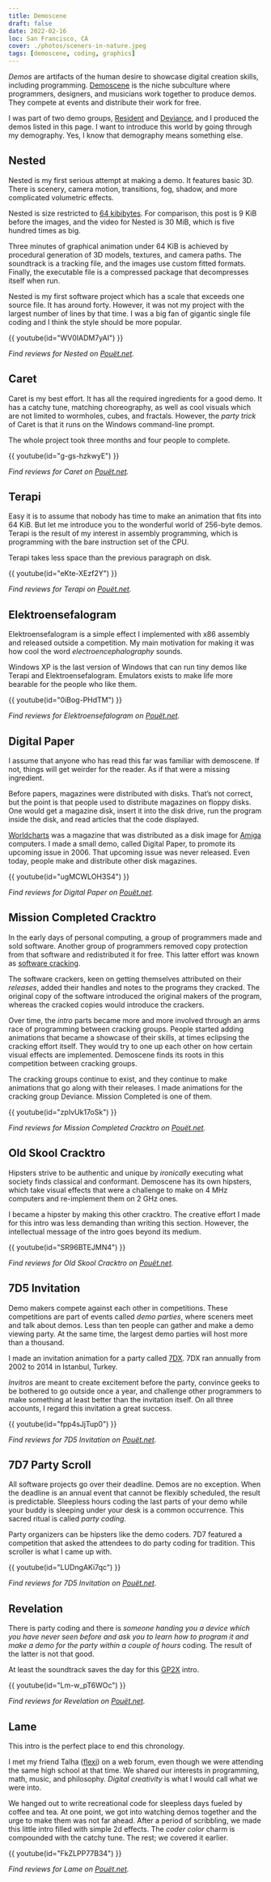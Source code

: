 ```yaml
---
title: Demoscene
draft: false
date: 2022-02-16
loc: San Francisco, CA
cover: ./photos/sceners-in-nature.jpeg
tags: [demoscene, coding, graphics]
---
```


_Demos_ are artifacts of the human desire to showcase digital creation skills, including programming. [Demoscene](https://en.wikipedia.org/wiki/Demoscene) is the niche subculture where programmers, designers, and musicians work together to produce demos. They compete at events and distribute their work for free.

I was part of two demo groups, [Resident](https://www.residentland.info/) and [Deviance](https://deviance.untergrund.net/), and I produced the demos listed in this page. I want to introduce this world by going through my demography. Yes, I know that demography means something else.

## Nested

Nested is my first serious attempt at making a demo. It features basic 3D. There is scenery, camera motion, transitions, fog, shadow, and more complicated volumetric effects.

Nested is size restricted to [64 kibibytes](https://en.wikipedia.org/wiki/64K_intro). For comparison, this post is 9 KiB before the images, and the video for Nested is 30 MiB, which is five hundred times as big.

Three minutes of graphical animation under 64 KiB is achieved by procedural generation of 3D models, textures, and camera paths. The soundtrack is a tracking file, and the images use custom fitted formats. Finally, the executable file is a compressed package that decompresses itself when run.

Nested is my first software project which has a scale that exceeds one source file. It has around forty. However, it was not my project with the largest number of lines by that time. I was a big fan of gigantic single file coding and I think the style should be more popular.

{{ youtube(id="WV0IADM7yAI") }}

_Find reviews for Nested on [Pouët.net](https://www.pouet.net/prod.php?which=19042)._

## Caret

Caret is my best effort. It has all the required ingredients for a good demo. It has a catchy tune, matching choreography, as well as cool visuals which are not limited to wormholes, cubes, and fractals. However, the _party trick_ of Caret is that it runs on the Windows command-line prompt.

The whole project took three months and four people to complete.

{{ youtube(id="g-gs-hzkwyE") }}

_Find reviews for Caret on [Pouët.net](https://www.pouet.net/prod.php?which=24206)._

## Terapi

Easy it is to assume that nobody has time to make an animation that fits into 64 KiB. But let me introduce you to the wonderful world of 256-byte demos. Terapi is the result of my interest in assembly programming, which is programming with the bare instruction set of the CPU.

Terapi takes less space than the previous paragraph on disk.

{{ youtube(id="eKte-XEzf2Y") }}

_Find reviews for Terapi on [Pouët.net](https://www.pouet.net/prod.php?which=27668)._

## Elektroensefalogram

Elektroensefalogram is a simple effect I implemented with x86 assembly and released outside a competition. My main motivation for making it was how cool the word _electroencephalography_ sounds.

Windows XP is the last version of Windows that can run tiny demos like Terapi and Elektroensefalogram. Emulators exists to make life more bearable for the people who like them.

{{ youtube(id="0iBog-PHdTM") }}

_Find reviews for Elektroensefalogram on [Pouët.net](https://www.pouet.net/prod.php?which=30049)._

## Digital Paper

I assume that anyone who has read this far was familiar with demoscene. If not, things will get weirder for the reader. As if that were a missing ingredient.

Before papers, magazines were distributed with disks. That’s not correct, but the point is that people used to distribute magazines on floppy disks. One would get a magazine disk, insert it into the disk drive, run the program inside the disk, and read articles that the code displayed.

[Worldcharts](https://worldcharts.untergrund.net/) was a magazine that was distributed as a disk image for [Amiga](https://en.wikipedia.org/wiki/Amiga) computers. I made a small demo, called Digital Paper, to promote its upcoming issue in 2006. That upcoming issue was never released. Even today, people make and distribute other disk magazines.

{{ youtube(id="ugMCWLOH3S4") }}

_Find reviews for Digital Paper on [Pouët.net](https://www.pouet.net/prod.php?which=24516)._

## Mission Completed Cracktro

In the early days of personal computing, a group of programmers made and sold software. Another group of programmers removed copy protection from that software and redistributed it for free. This latter effort was known as [software cracking](https://en.wikipedia.org/wiki/Software_cracking).

The software crackers, keen on getting themselves attributed on their _releases_, added their handles and notes to the programs they cracked. The original copy of the software introduced the original makers of the program, whereas the cracked copies would introduce the crackers.

Over time, the _intro_ parts became more and more involved through an arms race of programming between cracking groups. People started adding animations that became a showcase of their skills, at times eclipsing the cracking effort itself. They would try to one up each other on how certain visual effects are implemented. Demoscene finds its roots in this competition between cracking groups.

The cracking groups continue to exist, and they continue to make animations that go along with their releases. I made animations for the cracking group Deviance. Mission Completed is one of them.

{{ youtube(id="zpIvUk17oSk") }}

_Find reviews for Mission Completed Cracktro on [Pouët.net](https://www.pouet.net/prod.php?which=24629)._

## Old Skool Cracktro

Hipsters strive to be authentic and unique by _ironically_ executing what society finds classical and conformant. Demoscene has its own hipsters, which take visual effects that were a challenge to make on 4 MHz computers and re-implement them on 2 GHz ones.

I became a hipster by making this other cracktro. The creative effort I made for this intro was less demanding than writing this section. However, the intellectual message of the intro goes beyond its medium.

{{ youtube(id="SR96BTEJMN4") }}

_Find reviews for Old Skool Cracktro on [Pouët.net](https://www.pouet.net/prod.php?which=24391)._

## 7D5 Invitation

Demo makers compete against each other in competitions. These competitions are part of events called _demo parties_, where sceners meet and talk about demos. Less than ten people can gather and make a demo viewing party. At the same time, the largest demo parties will host more than a thousand.

I made an invitation animation for a party called [7DX](https://www.7dx-party.org). 7DX ran annually from 2002 to 2014 in Istanbul, Turkey.

_Invitros_ are meant to create excitement before the party, convince geeks to be bothered to go outside once a year, and challenge other programmers to make something at least better than the invitation itself. On all three accounts, I regard this invitation a great success.

{{ youtube(id="fpp4sJjTup0") }}

_Find reviews for 7D5 Invitation on [Pouët.net](https://www.pouet.net/prod.php?which=18411)._

## 7D7 Party Scroll

All software projects go over their deadline. Demos are no exception. When the deadline is an annual event that cannot be flexibly scheduled, the result is predictable. Sleepless hours coding the last parts of your demo while your buddy is sleeping under your desk is a common occurrence. This sacred ritual is called _party coding_.

Party organizers can be hipsters like the demo coders. 7D7 featured a competition that asked the attendees to do party coding for tradition. This scroller is what I came up with.

{{ youtube(id="LUDngAKi7qc") }}

_Find reviews for 7D5 Invitation on [Pouët.net](https://www.pouet.net/prod.php?which=32072)._

## Revelation

There is party coding and there is _someone handing you a device which you have never seen before and ask you to learn how to program it and make a demo for the party within a couple of hours_ coding. The result of the latter is not that good.

At least the soundtrack saves the day for this [GP2X](https://en.wikipedia.org/wiki/GP2X) intro.

{{ youtube(id="Lm-w_pT6WOc") }}

_Find reviews for Revelation on [Pouët.net](https://www.pouet.net/prod.php?which=27672)._

## Lame

This intro is the perfect place to end this chronology.

I met my friend Talha ([flexi](https://twitter.com/flexi_bullet)) on a web forum, even though we were attending the same high school at that time. We shared our interests in programming, math, music, and philosophy. _Digital creativity_ is what I would call what we were into.

We hanged out to write recreational code for sleepless days fueled by coffee and tea. At one point, we got into watching demos together and the urge to make them was not far ahead. After a period of scribbling, we made this little intro filled with simple 2d effects. The _coder color_ charm is compounded with the catchy tune. The rest; we covered it earlier.

{{ youtube(id="FkZLPP77B34") }}

_Find reviews for Lame on [Pouët.net](https://www.pouet.net/prod.php?which=26550)._
